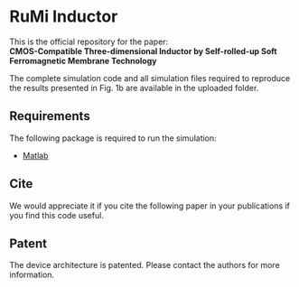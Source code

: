 # RuMi Inductor

This is the official repository for the paper:  
**CMOS-Compatible Three-dimensional Inductor by Self-rolled-up Soft Ferromagnetic Membrane Technology**

The complete simulation code and all simulation files required to reproduce the results presented in Fig. 1b are available in the uploaded folder.

## Requirements

The following package is required to run the simulation:

- [Matlab](https://www.mathworks.com/products/matlab.html)

## Cite

We would appreciate it if you cite the following paper in your publications if you find this code useful.

## Patent

The device architecture is patented. Please contact the authors for more information.
